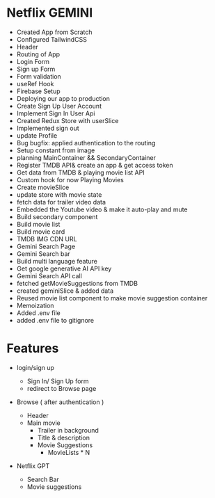 # Netflix GEMINI
 - Created App from Scratch
 - Configured TailwindCSS
 - Header
 - Routing of App
 - Login Form
 - Sign up Form
 - Form validation
 - useRef Hook
 - Firebase Setup
 - Deploying our app to production
 - Create Sign Up User Account
 - Implement Sign In User Api
 - Created Redux Store with userSlice
 - Implemented sign out
 - update Profile
 - Bug bugfix: applied authentication to the routing
 - Setup constant from image
 - planning MainContainer && SecondaryContainer
 - Register TMDB API& create an app & get access token
 - Get data from TMDB & playing movie list API
 - Custom hook for now Playing Movies
 - Create movieSlice
 - update store with movie state
 - fetch data for trailer video data
 - Embedded the Youtube video & make it auto-play and mute
 - Build secondary component
 - Build movie list
 - Build movie card
 - TMDB IMG CDN URL
 - Gemini Search Page
 - Gemini Search bar
 - Build multi language feature
 - Get google generative AI API key
 - Gemini Search API call
 - fetched getMovieSuggestions from TMDB
 - created geminiSlice & added data
 - Reused movie list component to make movie suggestion container
 - Memoization
 - Added .env file
 - added .env file to gitignore


# Features
 - login/sign up
    - Sign In/ Sign Up form
    - redirect to Browse page

 - Browse ( after authentication )
    - Header
    - Main movie
        - Trailer in background
        - Title & description
        - Movie Suggestions
            - MovieLists * N

 - Netflix GPT
    - Search Bar
    - Movie suggestions